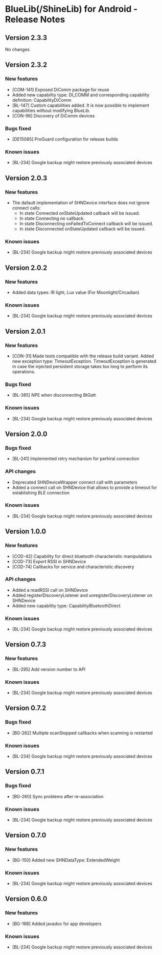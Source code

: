 BlueLib(/ShineLib) for Android - Release Notes
=======================================

Version 2.3.3
-------------
No changes.

Version 2.3.2
-------------
### New features
* [COM-141] Exposed DiComm package for reuse
* Added new capability type: DI_COMM and corresponding capability definition: CapabilityDiComm
* [BL-147] Custom capabilities added. It is now possible to implement capabilities without modifying BlueLib.
* [CON-96] Discovery of DiComm devices

### Bugs fixed
* [DE15085] ProGuard configuration for release builds

### Known issues
* [BL-234] Google backup might restore previously associated devices


Version 2.0.3
-------------
### New features
* The dafault implementation of SHNDevice interface does not ignore connect calls: 
	- In state Connected onStateUpdated callback will be issued.
	- In state Connecting no callback.
	- In state Disconnecting onFailedToConnect callback will be issued. 
	- In state Disconnected onStateUpdated callback will be issued.

### Known issues
* [BL-234] Google backup might restore previously associated devices


Version 2.0.2
-------------
### New features
* Added data types: IR light, Lux value (For Moonlight/Circadian)

### Known issues
* [BL-234] Google backup might restore previously associated devices


Version 2.0.1
-------------
### New features
* [CON-31] Made tests compatible with the release build variant. Added new exception type: TimeoutException. TimeoutException is generated in case the injected persistent storage takes too long to perform its operations.

### Bugs fixed
* [BL-385] NPE when disconnecting BtGatt

### Known issues
* [BL-234] Google backup might restore previously associated devices


Version 2.0.0
-------------
### Bugs fixed
* [BL-241] Implemented retry mechanism for perhiral connection

### API changes
* Deprecated SHNDeviceWrapper connect call with parameters
* Added a connect call on SHNDevice that allows to provide a timeout for establishing BLE connection

### Known issues
* [BL-234] Google backup might restore previously associated devices


Version 1.0.0
-------------
### New features
* [COD-42] Capability for direct bluetooth characteristic manipulations
* [COD-73] Export RSSI in SHNDevice
* [COD-74] Callbacks for service and characteristic discovery

### API changes
* Added a readRSSI call on SHNDevice
* Added registerDiscoveryListener and unregisterDiscoveryListener on SHNDevice
* Added new capability type: CapabilityBluetoothDirect

### Known issues
* [BL-234] Google backup might restore previously associated devices


Version 0.7.3
-------------
### New features
* [BL-295] Add version number to API

### Known issues
* [BL-234] Google backup might restore previously associated devices


Version 0.7.2
-------------
### Bugs fixed
* [BG-262] Multiple scanStopped callbacks when scanning is restarted

### Known issues
* [BL-234] Google backup might restore previously associated devices


Version 0.7.1
-------------
### Bugs fixed
* [BG-260] Sync problems after re-association

### Known issues
* [BL-234] Google backup might restore previously associated devices


Version 0.7.0
-------------
### New features
* [BG-150] Added new SHNDataType: ExtendedWeight 

### Known issues
* [BL-234] Google backup might restore previously associated devices


Version 0.6.0
-------------
### New features
* [BG-168] Added javadoc for app developers

### Known issues
* [BL-234] Google backup might restore previously associated devices

